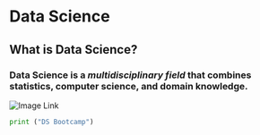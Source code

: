 # **Data Science** 
## What is Data Science?
### Data Science is a *multidisciplinary field* that combines statistics, computer science, and domain knowledge.


![Image Link](https://drive.google.com/file/d/1aEvC8sV534G-SqNxpBsjr2feP0aFPpny/view?usp=drive_link)






```python 
print ("DS Bootcamp")
```

